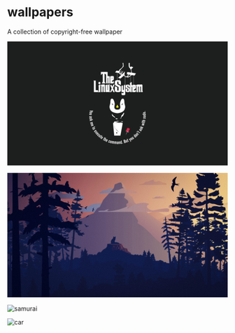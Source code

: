 # wallpapers
A collection of copyright-free wallpaper

![The Linux Way](TheLinuxWay.png "wallpaper")

![cat_forest](cat_forest.jpg "wallpaper")

![samurai](samurai.png "wallpaper")

![car](car.jpg "wallpaper")
